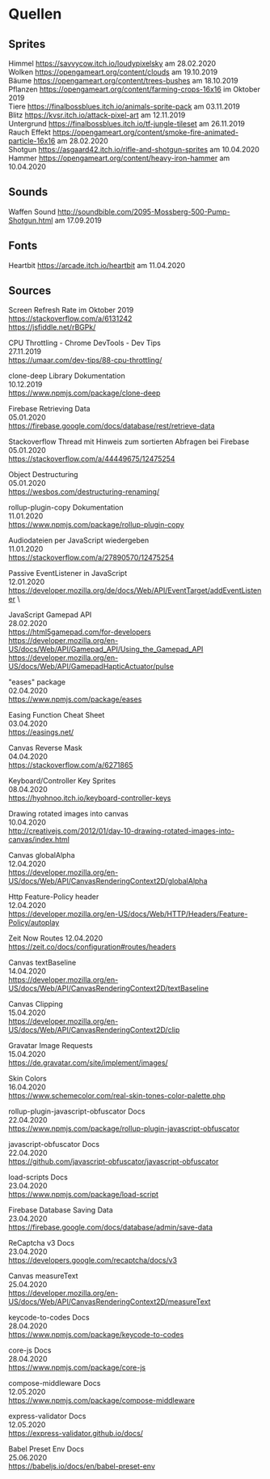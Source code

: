 # Quellen

## Sprites

Himmel https://savvycow.itch.io/loudypixelsky am 28.02.2020 \
Wolken https://opengameart.org/content/clouds am 19.10.2019 \
Bäume https://opengameart.org/content/trees-bushes am 18.10.2019 \
Pflanzen https://opengameart.org/content/farming-crops-16x16 im Oktober 2019 \
Tiere https://finalbossblues.itch.io/animals-sprite-pack am 03.11.2019 \
Blitz https://kvsr.itch.io/attack-pixel-art am 12.11.2019 \
Untergrund https://finalbossblues.itch.io/tf-jungle-tileset am 26.11.2019 \
Rauch Effekt https://opengameart.org/content/smoke-fire-animated-particle-16x16 am 28.02.2020 \
Shotgun https://asgaard42.itch.io/rifle-and-shotgun-sprites am 10.04.2020 \
Hammer https://opengameart.org/content/heavy-iron-hammer am 10.04.2020

## Sounds

Waffen Sound http://soundbible.com/2095-Mossberg-500-Pump-Shotgun.html am 17.09.2019

## Fonts

Heartbit https://arcade.itch.io/heartbit am 11.04.2020

## Sources

Screen Refresh Rate im Oktober 2019 \
https://stackoverflow.com/a/6131242 \
https://jsfiddle.net/rBGPk/

CPU Throttling - Chrome DevTools - Dev Tips \
27.11.2019 \
https://umaar.com/dev-tips/88-cpu-throttling/

clone-deep Library Dokumentation\
10.12.2019 \
https://www.npmjs.com/package/clone-deep

Firebase Retrieving Data \
05.01.2020 \
https://firebase.google.com/docs/database/rest/retrieve-data

Stackoverflow Thread mit Hinweis zum sortierten Abfragen bei Firebase \
05.01.2020 \
https://stackoverflow.com/a/44449675/12475254

Object Destructuring \
05.01.2020 \
https://wesbos.com/destructuring-renaming/

rollup-plugin-copy Dokumentation \
11.01.2020 \
https://www.npmjs.com/package/rollup-plugin-copy

Audiodateien per JavaScript wiedergeben \
11.01.2020 \
https://stackoverflow.com/a/27890570/12475254

Passive EventListener in JavaScript \
12.01.2020 \
https://developer.mozilla.org/de/docs/Web/API/EventTarget/addEventListener  \

JavaScript Gamepad API \
28.02.2020 \
https://html5gamepad.com/for-developers \
https://developer.mozilla.org/en-US/docs/Web/API/Gamepad_API/Using_the_Gamepad_API \
https://developer.mozilla.org/en-US/docs/Web/API/GamepadHapticActuator/pulse

"eases" package \
02.04.2020 \
https://www.npmjs.com/package/eases

Easing Function Cheat Sheet \
03.04.2020 \
https://easings.net/

Canvas Reverse Mask \
04.04.2020 \
https://stackoverflow.com/a/6271865

Keyboard/Controller Key Sprites \
08.04.2020 \
https://hyohnoo.itch.io/keyboard-controller-keys

Drawing rotated images into canvas \
10.04.2020 \
http://creativejs.com/2012/01/day-10-drawing-rotated-images-into-canvas/index.html

Canvas globalAlpha \
12.04.2020 \
https://developer.mozilla.org/en-US/docs/Web/API/CanvasRenderingContext2D/globalAlpha

Http Feature-Policy header \
12.04.2020 \
https://developer.mozilla.org/en-US/docs/Web/HTTP/Headers/Feature-Policy/autoplay

Zeit Now Routes
12.04.2020 \
https://zeit.co/docs/configuration#routes/headers

Canvas textBaseline \
14.04.2020 \
https://developer.mozilla.org/en-US/docs/Web/API/CanvasRenderingContext2D/textBaseline

Canvas Clipping \
15.04.2020 \
https://developer.mozilla.org/en-US/docs/Web/API/CanvasRenderingContext2D/clip

Gravatar Image Requests \
15.04.2020 \
https://de.gravatar.com/site/implement/images/

Skin Colors \
16.04.2020 \
https://www.schemecolor.com/real-skin-tones-color-palette.php

rollup-plugin-javascript-obfuscator Docs \
22.04.2020 \
https://www.npmjs.com/package/rollup-plugin-javascript-obfuscator

javascript-obfuscator Docs \
22.04.2020 \
https://github.com/javascript-obfuscator/javascript-obfuscator

load-scripts Docs \
23.04.2020 \
https://www.npmjs.com/package/load-script

Firebase Database Saving Data \
23.04.2020 \
https://firebase.google.com/docs/database/admin/save-data

ReCaptcha v3 Docs \
23.04.2020 \
https://developers.google.com/recaptcha/docs/v3

Canvas measureText \
25.04.2020 \
https://developer.mozilla.org/en-US/docs/Web/API/CanvasRenderingContext2D/measureText

keycode-to-codes Docs \
28.04.2020 \
https://www.npmjs.com/package/keycode-to-codes

core-js Docs \
28.04.2020 \
https://www.npmjs.com/package/core-js

compose-middleware Docs \
12.05.2020 \
https://www.npmjs.com/package/compose-middleware

express-validator Docs \
12.05.2020 \
https://express-validator.github.io/docs/

Babel Preset Env Docs \
25.06.2020 \
https://babeljs.io/docs/en/babel-preset-env
